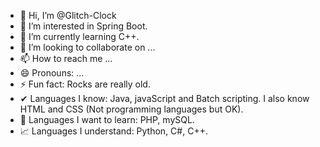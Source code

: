 - 👋 Hi, I’m @Glitch-Clock
- 👀 I’m interested in Spring Boot.
- 🌱 I’m currently learning C++.
- 💞️ I’m looking to collaborate on ...
- 📫 How to reach me ...
- 😄 Pronouns: ...
- ⚡ Fun fact: Rocks are really old.
- ✔ Languages I know: Java, javaScript and Batch scripting. I also know HTML and CSS (Not programming languages but OK).
- 🌱 Languages I want to learn: PHP, mySQL.
- 📈 Languages I understand: Python, C#, C++.

<!---
Glitch-Clock/Glitch-Clock is a ✨ special ✨ repository because its `README.md` (this file) appears on your GitHub profile.
You can click the Preview link to take a look at your changes.
--->
